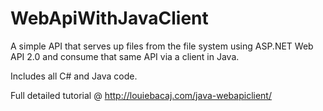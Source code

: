 WebApiWithJavaClient
====================

A simple API that serves up files from the file system using ASP.NET Web API 2.0 and consume that same API via a client in Java. 

Includes all C# and Java code.

Full detailed tutorial @
http://louiebacaj.com/java-webapiclient/
